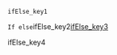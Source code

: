 ```ngMeta
ifElse_key1
```
`If else`ifElse_key2[ifElse_key3](https://saral.navgurukul.org/course/93)


ifElse_key4